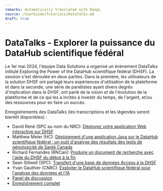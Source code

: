 ```yaml
---
remarks: Automatically translated with DeepL
source: /UserGuide/Tutorials/DataTalks.md
draft: true
---
```


# DataTalks - Explorer la puissance du DataHub scientifique fédéral

Le 1er mai 2024, l'équipe Data Solutions a organisé un événement DataTalks intitulé Exploring the Power of the DataHub scientifique fédéral (DHSF). La session s'est déroulée en deux parties. Dans la première, les utilisateurs de la solution DHSF ont partagé leurs expériences d'utilisation de la plateforme et dans la seconde, une série de panélistes ayant divers degrés d'implication dans le DHSF, ont parlé de la vision et de l'évolution de la plateforme et de ce qui les a incités à investir du temps, de l'argent, et/ou des ressources pour en faire un succès.

Enregistrements des DataTalks (les transcriptions et les légendes seront bientôt disponibles) :

* David René (SPC au nom du NRC): [Déployez votre application Web interactive sur DHSF](https://fsdhstaticassetstorage.blob.core.windows.net/public/DataTalks-DR.mp4)
* Matthew Meier (HC): [Déploiement d'une application Java sur le DataHub scientifique fédéral : un outil d'analyse des résultats des tests de génotoxicité de Santé Canada](https://fsdhstaticassetstorage.blob.core.windows.net/public/DataTalks-MM.mp4)
* Richard Fernandes (RNCan): [Produire un document de recherche avec l'aide du DHSF du début à la fin](https://fsdhstaticassetstorage.blob.core.windows.net/public/DataTalks-RF.mp4)
* Sean Stilwell (SPC): [Transfert d'une base de données Access à la DHSF](https://fsdhstaticassetstorage.blob.core.windows.net/public/DataTalks-SS.mp4)
* Yvan Gauthier (CNRC): [Exploiter le DataHub scientifique fédéral pour l'analyse des données et l'IA](https://fsdhstaticassetstorage.blob.core.windows.net/public/DataTalks-YG.mp4)
* [Panel de discussion](https://fsdhstaticassetstorage.blob.core.windows.net/public/DataTalks-Panel.mp4)
* [Enregistrement complet](https://fsdhstaticassetstorage.blob.core.windows.net/public/DataTalks-full-recording.mp4)
